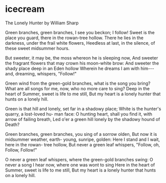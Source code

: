 # icecream
The Lonely Hunter by William Sharp

Green branches, green branches, I see you
        beckon; I follow!
Sweet is the place you guard, there in the
        rowan-tree hollow.
There he lies in the darkness, under the frail
        white flowers,
Heedless at last, in the silence, of these sweet
        midsummer hours.

But sweeter, it may be, the moss whereon he
        is sleeping now,
And sweeter the fragrant flowers that may
        crown his moon-white brow:
And sweeter the shady place deep in an Eden
        hollow
Wherein he dreams I am with him---and,
        dreaming, whispers, "Follow!"

Green wind from the green-gold branches,
        what is the song you bring?
What are all songs for me, now, who no more
        care to sing?
Deep in the heart of Summer, sweet is life to
        me still,
But my heart is a lonely hunter that hunts on
        a lonely hill.

Green is that hill and lonely, set far in a
        shadowy place;
White is the hunter's quarry, a lost-loved hu-
        man face:
O hunting heart, shall you find it, with arrow
        of failing breath,
Led o'er a green hill lonely by the shadowy
        hound of Death?

Green branches, green branches, you sing of
        a sorrow olden,
But now it is midsummer weather, earth-
        young, sunripe, golden:
Here I stand and I wait, here in the rowan-
        tree hollow,
But never a green leaf whispers, "Follow, oh,
        Follow, Follow!"

O never a green leaf whispers, where the
        green-gold branches swing:
O never a song I hear now, where one was
        wont to sing
Here in the heart of Summer, sweet is life to
        me still,
But my heart is a lonely hunter that hunts on
        a lonely hill.

